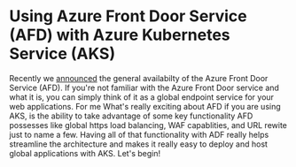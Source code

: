 # Using Azure Front Door Service (AFD) with Azure Kubernetes Service (AKS)  
Recently we [announced](https://azure.microsoft.com/en-us/blog/azure-front-door-service-is-now-generally-available/) the general availabilty of the Azure Front Door Service (AFD). If you're not familiar with the Azure Front Door service and what it is, you can simply think of it as a global endpoint service for your web applications. For me What's really exciting about AFD if you are using AKS, is the ability to take advantage of some key functionality AFD possesses like global https load balancing, WAF capablities, and URL rewite just to name a few. Having all of that functionality with ADF really helps streamline the architecture and makes it really easy to deploy and host global applications with AKS. Let's begin!


